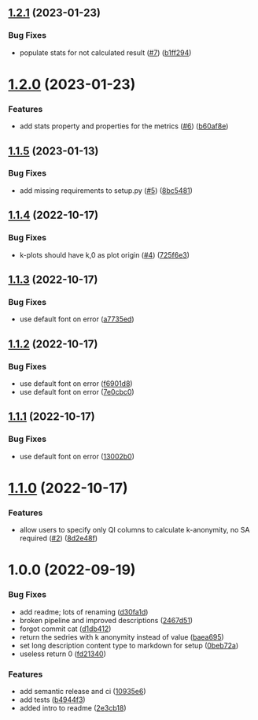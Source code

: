 ## [1.2.1](https://github.com/strmprivacy/strm-privacy-diagnostics/compare/v1.2.0...v1.2.1) (2023-01-23)


### Bug Fixes

* populate stats for not calculated result ([#7](https://github.com/strmprivacy/strm-privacy-diagnostics/issues/7)) ([b1ff294](https://github.com/strmprivacy/strm-privacy-diagnostics/commit/b1ff294dc82e63f6a59a2f5fdc2b9026944222e6))

# [1.2.0](https://github.com/strmprivacy/strm-privacy-diagnostics/compare/v1.1.5...v1.2.0) (2023-01-23)


### Features

* add stats property and properties for the metrics ([#6](https://github.com/strmprivacy/strm-privacy-diagnostics/issues/6)) ([b60af8e](https://github.com/strmprivacy/strm-privacy-diagnostics/commit/b60af8e4398a365bbb6d8aca12fc4aa78de01827))

## [1.1.5](https://github.com/strmprivacy/strm-privacy-diagnostics/compare/v1.1.4...v1.1.5) (2023-01-13)


### Bug Fixes

* add missing requirements to setup.py ([#5](https://github.com/strmprivacy/strm-privacy-diagnostics/issues/5)) ([8bc5481](https://github.com/strmprivacy/strm-privacy-diagnostics/commit/8bc548175b2be5b7ed0c7225e1feffb0d3fe0855))

## [1.1.4](https://github.com/strmprivacy/strm-privacy-diagnostics/compare/v1.1.3...v1.1.4) (2022-10-17)


### Bug Fixes

* k-plots should have k,0 as plot origin ([#4](https://github.com/strmprivacy/strm-privacy-diagnostics/issues/4)) ([725f6e3](https://github.com/strmprivacy/strm-privacy-diagnostics/commit/725f6e3072d38244f09c843d277ad5d29cd91594))

## [1.1.3](https://github.com/strmprivacy/strm-privacy-diagnostics/compare/v1.1.2...v1.1.3) (2022-10-17)


### Bug Fixes

* use default font on error ([a7735ed](https://github.com/strmprivacy/strm-privacy-diagnostics/commit/a7735ed1d3c9caad7f4edb7d3d966296a566c95c))

## [1.1.2](https://github.com/strmprivacy/strm-privacy-diagnostics/compare/v1.1.1...v1.1.2) (2022-10-17)


### Bug Fixes

* use default font on error ([f6901d8](https://github.com/strmprivacy/strm-privacy-diagnostics/commit/f6901d8832c876b146c898eacd8b092fbc9c6773))
* use default font on error ([7e0cbc0](https://github.com/strmprivacy/strm-privacy-diagnostics/commit/7e0cbc03044978db984622cfced0130c137426b2))

## [1.1.1](https://github.com/strmprivacy/strm-privacy-diagnostics/compare/v1.1.0...v1.1.1) (2022-10-17)


### Bug Fixes

* use default font on error ([13002b0](https://github.com/strmprivacy/strm-privacy-diagnostics/commit/13002b0f92f463339a022941440c883bced429a4))

# [1.1.0](https://github.com/strmprivacy/strm-privacy-diagnostics/compare/v1.0.0...v1.1.0) (2022-10-17)


### Features

* allow users to specify only QI columns to calculate k-anonymity, no SA required ([#2](https://github.com/strmprivacy/strm-privacy-diagnostics/issues/2)) ([8d2e48f](https://github.com/strmprivacy/strm-privacy-diagnostics/commit/8d2e48fdfe353a41d896e4296d04cdedab4c6d1e))

# 1.0.0 (2022-09-19)


### Bug Fixes

* add readme; lots of renaming ([d30fa1d](https://github.com/strmprivacy/strm-privacy-diagnostics/commit/d30fa1d657c581f1d855e3e9328182b311ae7344))
* broken pipeline and improved descriptions ([2467d51](https://github.com/strmprivacy/strm-privacy-diagnostics/commit/2467d5160381ed6273174cedfb78c64b1eb34ebc))
* forgot commit cat ([d1db412](https://github.com/strmprivacy/strm-privacy-diagnostics/commit/d1db4126c51e6b07226e404a9659d35500f6be9d))
* return the sedries with k anonymity instead of value ([baea695](https://github.com/strmprivacy/strm-privacy-diagnostics/commit/baea695b82f9c6c78a6f16a017c51ca8446a8cb8))
* set long description content type to markdown for setup ([0beb72a](https://github.com/strmprivacy/strm-privacy-diagnostics/commit/0beb72a94448c5150a7fedf0b4222dcbf4ae67ff))
* useless return 0 ([fd21340](https://github.com/strmprivacy/strm-privacy-diagnostics/commit/fd21340e6162e5d582cc09fff778d6034cb8e2a4))


### Features

* add semantic release and ci ([10935e6](https://github.com/strmprivacy/strm-privacy-diagnostics/commit/10935e6230547d00e5abe8ae00ae80d5ca20e9f2))
* add tests ([b4944f3](https://github.com/strmprivacy/strm-privacy-diagnostics/commit/b4944f374ed9127184cd33ccfc89988e87e3ccf1))
* added intro to readme ([2e3cb18](https://github.com/strmprivacy/strm-privacy-diagnostics/commit/2e3cb18e35f0dfa2051f03a83aa780654c5b3002))
